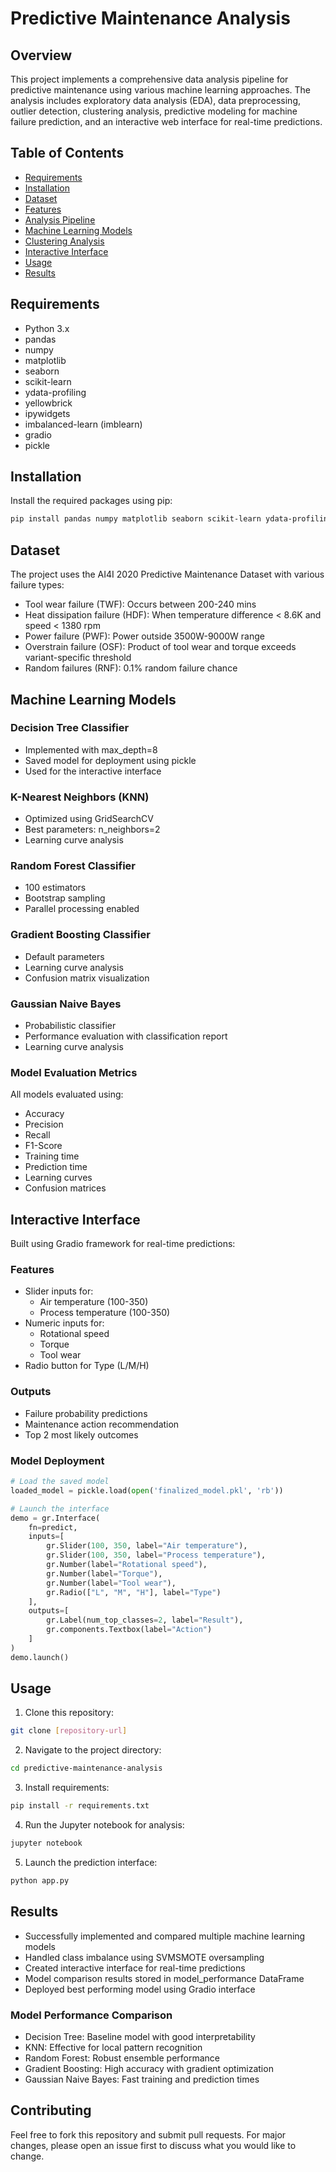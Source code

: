 # Predictive Maintenance Analysis

## Overview
This project implements a comprehensive data analysis pipeline for predictive maintenance using various machine learning approaches. The analysis includes exploratory data analysis (EDA), data preprocessing, outlier detection, clustering analysis, predictive modeling for machine failure prediction, and an interactive web interface for real-time predictions.

## Table of Contents
- [Requirements](#requirements)
- [Installation](#installation)
- [Dataset](#dataset)
- [Features](#features)
- [Analysis Pipeline](#analysis-pipeline)
- [Machine Learning Models](#machine-learning-models)
- [Clustering Analysis](#clustering-analysis)
- [Interactive Interface](#interactive-interface)
- [Usage](#usage)
- [Results](#results)

## Requirements
- Python 3.x
- pandas
- numpy
- matplotlib
- seaborn
- scikit-learn
- ydata-profiling
- yellowbrick
- ipywidgets
- imbalanced-learn (imblearn)
- gradio
- pickle

## Installation
Install the required packages using pip:

```bash
pip install pandas numpy matplotlib seaborn scikit-learn ydata-profiling yellowbrick ipywidgets imblearn gradio
```

## Dataset
The project uses the AI4I 2020 Predictive Maintenance Dataset with various failure types:
- Tool wear failure (TWF): Occurs between 200-240 mins
- Heat dissipation failure (HDF): When temperature difference < 8.6K and speed < 1380 rpm
- Power failure (PWF): Power outside 3500W-9000W range
- Overstrain failure (OSF): Product of tool wear and torque exceeds variant-specific threshold
- Random failures (RNF): 0.1% random failure chance

## Machine Learning Models
### Decision Tree Classifier
- Implemented with max_depth=8
- Saved model for deployment using pickle
- Used for the interactive interface

### K-Nearest Neighbors (KNN)
- Optimized using GridSearchCV
- Best parameters: n_neighbors=2
- Learning curve analysis

### Random Forest Classifier
- 100 estimators
- Bootstrap sampling
- Parallel processing enabled

### Gradient Boosting Classifier
- Default parameters
- Learning curve analysis
- Confusion matrix visualization

### Gaussian Naive Bayes
- Probabilistic classifier
- Performance evaluation with classification report
- Learning curve analysis

### Model Evaluation Metrics
All models evaluated using:
- Accuracy
- Precision
- Recall
- F1-Score
- Training time
- Prediction time
- Learning curves
- Confusion matrices

## Interactive Interface
Built using Gradio framework for real-time predictions:

### Features
- Slider inputs for:
  - Air temperature (100-350)
  - Process temperature (100-350)
- Numeric inputs for:
  - Rotational speed
  - Torque
  - Tool wear
- Radio button for Type (L/M/H)

### Outputs
- Failure probability predictions
- Maintenance action recommendation
- Top 2 most likely outcomes

### Model Deployment
```python
# Load the saved model
loaded_model = pickle.load(open('finalized_model.pkl', 'rb'))

# Launch the interface
demo = gr.Interface(
    fn=predict,
    inputs=[
        gr.Slider(100, 350, label="Air temperature"),
        gr.Slider(100, 350, label="Process temperature"),
        gr.Number(label="Rotational speed"),
        gr.Number(label="Torque"),
        gr.Number(label="Tool wear"),
        gr.Radio(["L", "M", "H"], label="Type")
    ],
    outputs=[
        gr.Label(num_top_classes=2, label="Result"), 
        gr.components.Textbox(label="Action")
    ]
)
demo.launch()
```

## Usage
1. Clone this repository:
```bash
git clone [repository-url]
```

2. Navigate to the project directory:
```bash
cd predictive-maintenance-analysis
```

3. Install requirements:
```bash
pip install -r requirements.txt
```

4. Run the Jupyter notebook for analysis:
```bash
jupyter notebook
```

5. Launch the prediction interface:
```bash
python app.py
```

## Results
- Successfully implemented and compared multiple machine learning models
- Handled class imbalance using SVMSMOTE oversampling
- Created interactive interface for real-time predictions
- Model comparison results stored in model_performance DataFrame
- Deployed best performing model using Gradio interface

### Model Performance Comparison
- Decision Tree: Baseline model with good interpretability
- KNN: Effective for local pattern recognition
- Random Forest: Robust ensemble performance
- Gradient Boosting: High accuracy with gradient optimization
- Gaussian Naive Bayes: Fast training and prediction times

## Contributing
Feel free to fork this repository and submit pull requests. For major changes, please open an issue first to discuss what you would like to change.

